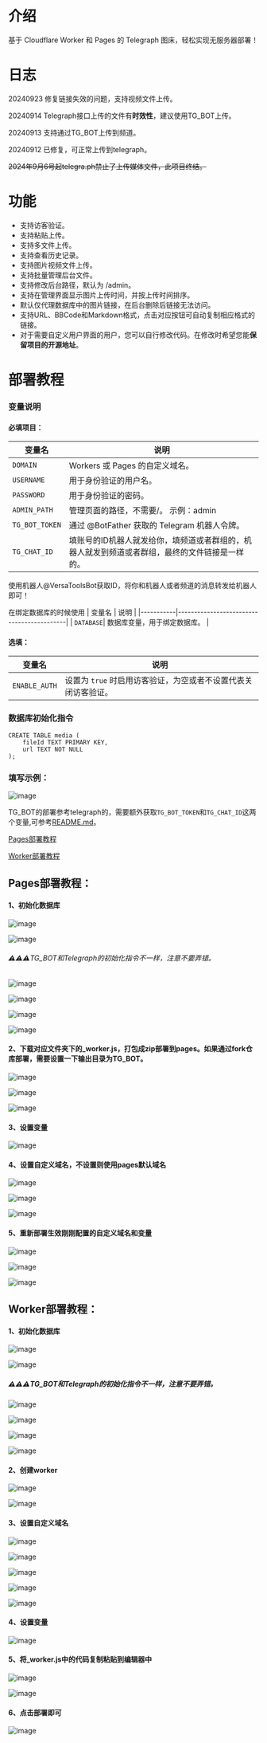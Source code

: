 # 介绍
基于 Cloudflare Worker 和 Pages 的 Telegraph 图床，轻松实现无服务器部署！

# 日志
20240923 修复链接失效的问题，支持视频文件上传。

20240914 Telegraph接口上传的文件有**时效性**，建议使用TG_BOT上传。

20240913 支持通过TG_BOT上传到频道。

20240912 已修复，可正常上传到telegraph。

~~2024年9月6号起telegra.ph禁止了上传媒体文件，此项目终结。~~

# 功能

- 支持访客验证。
- 支持粘贴上传。
- 支持多文件上传。
- 支持查看历史记录。
- 支持图片视频文件上传。
- 支持批量管理后台文件。
- 支持修改后台路径，默认为 /admin。
- 支持在管理界面显示图片上传时间，并按上传时间排序。
- 默认仅代理数据库中的图片链接，在后台删除后链接无法访问。
- 支持URL、BBCode和Markdown格式，点击对应按钮可自动复制相应格式的链接。
- 对于需要自定义用户界面的用户，您可以自行修改代码。在修改时希望您能**保留项目的开源地址**。

# 部署教程
### 变量说明

#### 必填项目：

| 变量名         | 说明                                                                 |
|----------------|----------------------------------------------------------------------|
| `DOMAIN`       | Workers 或 Pages 的自定义域名。                                     |
| `USERNAME`     | 用于身份验证的用户名。                                               |
| `PASSWORD`     | 用于身份验证的密码。                                                 |
| `ADMIN_PATH`   | 管理页面的路径，不需要/。   示例：admin                                                  |
| `TG_BOT_TOKEN` | 通过 @BotFather 获取的 Telegram 机器人令牌。                        |
| `TG_CHAT_ID`   | 填账号的ID机器人就发给你，填频道或者群组的，机器人就发到频道或者群组，最终的文件链接是一样的。 |

使用机器人@VersaToolsBot获取ID，将你和机器人或者频道的消息转发给机器人即可！

在绑定数据库的时候使用
| 变量名    | 说明                                      |
|-----------|-------------------------------------------|
| `DATABASE`| 数据库变量，用于绑定数据库。              |

#### 选填：

| 变量名        | 说明                                      |
|---------------|-------------------------------------------|
| `ENABLE_AUTH` | 设置为 `true` 时启用访客验证，为空或者不设置代表关闭访客验证。 |

### 数据库初始化指令
```
CREATE TABLE media (
    fileId TEXT PRIMARY KEY,
    url TEXT NOT NULL
);
```
### 填写示例：
![image](https://kycloud3.koyoo.cn/2024092389dc0202409232021524424.png) 

TG_BOT的部署参考telegraph的，需要额外获取```TG_BOT_TOKEN```和```TG_CHAT_ID```这两个变量,可参考[README.md](https://github.com/0-RTT/telegraph/blob/main/TG_BOT/README.md)。

[Pages部署教程](https://github.com/0-RTT/telegraph?tab=readme-ov-file#pages%E9%83%A8%E7%BD%B2%E6%95%99%E7%A8%8B)

[Worker部署教程](https://github.com/0-RTT/telegraph?tab=readme-ov-file#worker%E9%83%A8%E7%BD%B2%E6%95%99%E7%A8%8B)


## Pages部署教程：

#### 1、初始化数据库
![image](https://kycloud3.koyoo.cn/20240829ab8e7202408291110085598.png)  

 
![image](https://kycloud3.koyoo.cn/20240829dde8f202408291110076344.png)  

###### ⚠️⚠️⚠️TG_BOT和Telegraph的初始化指令不一样，注意不要弄错。

![image](https://kycloud3.koyoo.cn/2024082999a92202408291110079488.png)  

 
![image](https://kycloud3.koyoo.cn/2024082913106202408291111045980.png)  

 
![image](https://kycloud3.koyoo.cn/20240829426e2202408291111415611.png)  


![image](https://kycloud3.koyoo.cn/202408290028f20240829111205448.png)  

#### 2、下载对应文件夹下的_worker.js，打包成zip部署到pages。如果通过fork仓库部署，需要设置一下输出目录为TG_BOT。

![image](https://kycloud3.koyoo.cn/20240906d561b202409061706196490.png)  


![image](https://kycloud3.koyoo.cn/2024090635c19202409061709225960.png)  

 
![image](https://kycloud3.koyoo.cn/20240906e636520240906171027282.png)  

#### 3、设置变量
![image](https://kycloud3.koyoo.cn/2024092389dc0202409232021524424.png) 

#### 4、设置自定义域名，不设置则使用pages默认域名
![image](https://kycloud3.koyoo.cn/202409068f76a202409061718122696.png)  


![image](https://kycloud3.koyoo.cn/20240906b79a6202409061719043430.png)  


![image](https://kycloud3.koyoo.cn/20240906188f8202409061720032928.png)  

#### 5、重新部署生效刚刚配置的自定义域名和变量

![image](https://kycloud3.koyoo.cn/202409066761e202409061721281588.png)  

 
![image](https://kycloud3.koyoo.cn/2024090677f2320240906172317323.png)  

 
![image](https://kycloud3.koyoo.cn/202409065c29920240906172451915.png)  



## Worker部署教程：
#### 1、初始化数据库
![image](https://kycloud3.koyoo.cn/20240829ab8e7202408291110085598.png)

![image](https://kycloud3.koyoo.cn/20240829dde8f202408291110076344.png)

##### ⚠️⚠️⚠️TG_BOT和Telegraph的初始化指令不一样，注意不要弄错。

![image](https://kycloud3.koyoo.cn/2024082999a92202408291110079488.png)

![image](https://kycloud3.koyoo.cn/2024082913106202408291111045980.png)

![image](https://kycloud3.koyoo.cn/20240829426e2202408291111415611.png)

![image](https://kycloud3.koyoo.cn/202408290028f20240829111205448.png)

#### 2、创建worker
![image](https://kycloud3.koyoo.cn/202408295c74a202408291112222566.png)

![image](https://kycloud3.koyoo.cn/20240829b4a21202408291118209822.png)

#### 3、设置自定义域名
![image](https://kycloud3.koyoo.cn/20240829d5fe4202408291113048235.png)

![image](https://kycloud3.koyoo.cn/20240829f9ecc202408291113197734.png)

![image](https://kycloud3.koyoo.cn/2024082997a84202408291113394516.png)

![image](https://kycloud3.koyoo.cn/202408294223e202408291114234528.png)

![image](https://kycloud3.koyoo.cn/202408294def5202408291113564340.png)

#### 4、设置变量
![image](https://kycloud3.koyoo.cn/2024092389dc0202409232021524424.png) 

#### 5、将_worker.js中的代码复制粘贴到编辑器中
![image](https://kycloud3.koyoo.cn/202408299f1cf202408291115372291.png)

![image](https://kycloud3.koyoo.cn/2024082995808202408291115555979.png)

#### 6、点击部署即可
![image](https://kycloud3.koyoo.cn/20240829a4d5f202408291117024227.png)
